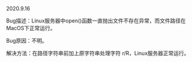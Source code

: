 2020.9.16

Bug描述：Linux服务器中open()函数一直抛出文件不存在异常，而文件路径在MacOS下正常运行。

Bug原因：不明。

解决方法：在路径字符串前加上原字符串处理字符 r/R，Linux服务器正常运行。

